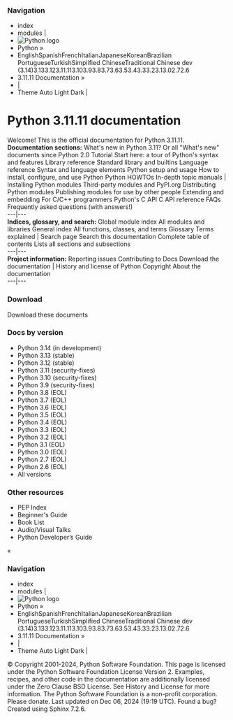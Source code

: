 ### Navigation
  * index
  * modules |
  * ![Python logo](https://docs.python.org/3.11/_static/py.svg)
  * Python »
  * EnglishSpanishFrenchItalianJapaneseKoreanBrazilian PortugueseTurkishSimplified ChineseTraditional Chinese
dev (3.14)3.133.123.11.113.103.93.83.73.63.53.43.33.23.13.02.72.6
  * 3.11.11 Documentation » 
  * | 
  * Theme  Auto Light Dark |


# Python 3.11.11 documentation
Welcome! This is the official documentation for Python 3.11.11. 
**Documentation sections:**
What's new in Python 3.11? Or all "What's new" documents since Python 2.0 Tutorial Start here: a tour of Python's syntax and features Library reference Standard library and builtins Language reference Syntax and language elements Python setup and usage How to install, configure, and use Python Python HOWTOs In-depth topic manuals |  Installing Python modules Third-party modules and PyPI.org Distributing Python modules Publishing modules for use by other people Extending and embedding For C/C++ programmers Python's C API C API reference FAQs Frequently asked questions (with answers!)  
---|---  
**Indices, glossary, and search:**
Global module index All modules and libraries General index All functions, classes, and terms Glossary Terms explained |  Search page Search this documentation Complete table of contents Lists all sections and subsections  
---|---  
**Project information:**
Reporting issues Contributing to Docs Download the documentation |  History and license of Python Copyright About the documentation  
---|---  
### Download
Download these documents
### Docs by version
  * Python 3.14 (in development)
  * Python 3.13 (stable)
  * Python 3.12 (stable)
  * Python 3.11 (security-fixes)
  * Python 3.10 (security-fixes)
  * Python 3.9 (security-fixes)
  * Python 3.8 (EOL)
  * Python 3.7 (EOL)
  * Python 3.6 (EOL)
  * Python 3.5 (EOL)
  * Python 3.4 (EOL)
  * Python 3.3 (EOL)
  * Python 3.2 (EOL)
  * Python 3.1 (EOL)
  * Python 3.0 (EOL)
  * Python 2.7 (EOL)
  * Python 2.6 (EOL)
  * All versions


### Other resources
  * PEP Index
  * Beginner's Guide
  * Book List
  * Audio/Visual Talks
  * Python Developer’s Guide


«
### Navigation
  * index
  * modules |
  * ![Python logo](https://docs.python.org/3.11/_static/py.svg)
  * Python »
  * EnglishSpanishFrenchItalianJapaneseKoreanBrazilian PortugueseTurkishSimplified ChineseTraditional Chinese
dev (3.14)3.133.123.11.113.103.93.83.73.63.53.43.33.23.13.02.72.6
  * 3.11.11 Documentation » 
  * | 
  * Theme  Auto Light Dark |


©  Copyright  2001-2024, Python Software Foundation. This page is licensed under the Python Software Foundation License Version 2. Examples, recipes, and other code in the documentation are additionally licensed under the Zero Clause BSD License. See History and License for more information. The Python Software Foundation is a non-profit corporation. Please donate. Last updated on Dec 06, 2024 (19:19 UTC). Found a bug? Created using Sphinx 7.2.6. 
